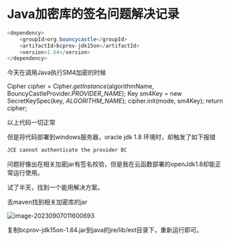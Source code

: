 # Java加密库的签名问题解决记录

```java
<dependency>
    <groupId>org.bouncycastle</groupId>
    <artifactId>bcprov-jdk15on</artifactId>
    <version>1.64</version>
</dependency>
```

今天在调用Java执行SM4加密的时候

Cipher cipher = Cipher.*getInstance*(algorithmName, BouncyCastleProvider.*PROVIDER_NAME*);
Key sm4Key = new SecretKeySpec(key, *ALGORITHM_NAME*);
cipher.init(mode, sm4Key);
return cipher;

以上代码一切正常

但是将代码部署到windows服务器，oracle jdk 1.8 环境时，却触发了如下报错

```java
JCE cannot authenticate the provider BC
```

问题好像出在相关加密jar有签名校验，但是我在云函数部署的openJdk1.8却能正常运行使用。

试了半天，找到一个能用解决方案。

去maven找到相关加密库的jar

![image-20230907011600693](https://wqby-1304194722.cos.ap-nanjing.myqcloud.com/img/image-20230907011600693.png)

复制bcprov-jdk15on-1.64.jar到java的jre/lib/ext目录下，重新运行即可。